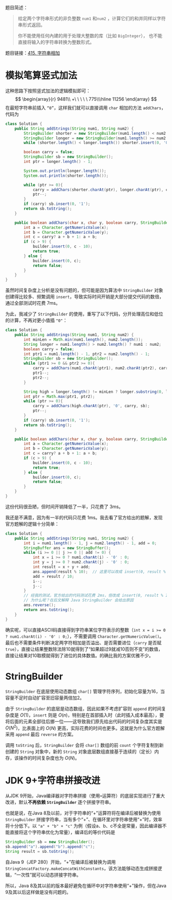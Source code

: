 题目简述：

> 给定两个字符串形式的非负整数 `num1` 和`num2` ，计算它们的和并同样以字符串形式返回。
>
> 你不能使用任何內建的用于处理大整数的库（比如 `BigInteger`）， 也不能直接将输入的字符串转换为整数形式。

题目链接：[415. 字符串相加](https://leetcode.cn/problems/add-strings/)

# 模拟笔算竖式加法

这种思路下按照竖式加法的逻辑模拟即可：
$$
\begin{array}{r}
9481\\
+\ \ \ \ \ 775\\\hline
11256
\end{array}
$$
在最短字符串前插入 `“0”`，这样我们就可以直接调用 `char` 相加的方法 `addChars`，代码为

```java
class Solution {
    public String addStrings(String num1, String num2) {
        StringBuilder shorter = new StringBuilder(num1.length() < num2.length() ? num1 : num2);
        StringBuilder longer = new StringBuilder(num1.length() >= num2.length() ? num1 : num2);
        while (shorter.length() < longer.length()) shorter.insert(0, '0');

        boolean carry = false;
        StringBuilder sb = new StringBuilder();
        int ptr = longer.length() - 1;

        System.out.println(longer.length());
        System.out.println(shorter.length());

        while (ptr >= 0){
            carry = addChars(shorter.charAt(ptr), longer.charAt(ptr), carry, sb);
            ptr--;
        }
        if (carry) sb.insert(0, '1');
        return sb.toString();
    }

    public boolean addChars(char x, char y, boolean carry, StringBuilder builder) {
        int a = Character.getNumericValue(x);
        int b = Character.getNumericValue(y);
        int c = carry? a + b + 1: a + b;
        if (c > 9) {
            builder.insert(0, c - 10);
            return true;
        } else {
            builder.insert(0, c);
            return false;
        }
    }
}
```

虽然时间复杂度上分析是没有问题的，但可能是因为算法中 `StringBuilder` 对象创建得比较多、频繁调用 `insert`，导致实际时间开销是大部分提交代码的数倍，通过全部测试时花费 7ms。

为此，我减少了 `StringBuilder` 的使用，重写了以下代码，分开处理高位和低位的计算，不再对更小值插 `"0"`：

```java
class Solution {
    public String addStrings(String num1, String num2) {
        int minLen = Math.min(num1.length(), num2.length());
        String longer = num1.length() > num2.length() ? num1 : num2;
        boolean carry = false;
        int ptr1 = num1.length() - 1, ptr2 = num2.length() - 1;
        StringBuilder sb = new StringBuilder();
        while (ptr1 >= 0 && ptr2 >= 0){
            carry = addChars(num1.charAt(ptr1), num2.charAt(ptr2), carry, sb);
            ptr1--;
            ptr2--;
        }

        String high = longer.length() != minLen ? longer.substring(0, longer.length() - minLen) : "0";
        int ptr = Math.max(ptr1, ptr2);
        while (ptr >= 0){
            carry = addChars(high.charAt(ptr), '0', carry, sb);
            ptr--;
        }
        if (carry) sb.insert(0, '1');
        return sb.toString();
    }

    public boolean addChars(char x, char y, boolean carry, StringBuilder builder) {
        int a = Character.getNumericValue(x);
        int b = Character.getNumericValue(y);
        int c = carry? a + b + 1: a + b;
        if (c > 9) {
            builder.insert(0, c - 10);
            return true;
        } else {
            builder.insert(0, c);
            return false;
        }
    }
}
```

这份代码很丑陋，但时间开销降低了一半，只花费了 3ms。

我还是不满意，因为有一半的代码只花费 1ms。我去看了官方给出的题解，发现官方题解的逻辑十分简单：

```java
class Solution {
    public String addStrings(String num1, String num2) {
        int i = num1.length() - 1, j = num2.length() - 1, add = 0;
        StringBuffer ans = new StringBuffer();
        while (i >= 0 || j >= 0 || add != 0) {
            int x = i >= 0 ? num1.charAt(i) - '0' : 0;
            int y = j >= 0 ? num2.charAt(j) - '0' : 0;
            int result = x + y + add;
            ans.append(result % 10);  // 这里可以改成 insert(0, result % 10) 并去掉 ans.reverse() 吗？
            add = result / 10;
            i--;
            j--;
        }
        // 经我的测试，官方给出的代码测试花费 2ms，但改成 insert(0, result % 10) 并去掉 ans.reverse() 后花费 3ms
        // 为什么呢？在后文解释 Java StringBuilder 会给出原因
        ans.reverse();
        return ans.toString();
    }
}
```

确实呢，可以直接ASCII码直接得到字符串某位字符表示的整数（`int x = i >= 0 ? num1.charAt(i) - '0' : 0;`），不需要调用 `Character.getNumericValue()`。最后也不需要条件判断决定两字符相加是否溢出、是否需要进位（`carry` 是否赋 `true`），直接让结果整数除法除10就得到了“如果超过9就减10否则不变”的数值，直接让结果对10取模就得到了进位的具体数值。的确比我的方案优雅不少。

# StringBuilder

`StringBuilder` 在底层使用动态数组 `char[]` 管理字符序列，初始化容量为16，当容量不足时自动扩容至旧容量两倍加2。

由于 `StringBuilder` 的底层是动态数组，因此如果不考虑扩容则 `append` 的时间复杂度是 $O(1)$，`insert` 则是 $O(n)$，特别是在首部插入时（此时插入成本最高），要将后面的元素全部往后挪一位——这导致我们原先给出代码的时间复杂度其实是 $O(N^2)$，比表面上的 $O(N)$ 更高，实际花费的时间也更多。这就是为什么官方题解采用 `append` 最后 `reverse` 的方案。

调用 `toString` 后，`StringBuilder` 会将 `char[]` 数组的前 `count` 个字符复制到新创建的 `String` 对象中，新的 `String` 对象底层数组直接基于连续的（定长）内存，该操作的时间复杂度也为 $O(N)$。

# JDK 9+字符串拼接改进

从JDK 9开始，Java编译器对字符串拼接（使用`+`运算符）的底层实现进行了重大改进，默认**不再依赖 `StringBuilder`** 逐个拼接字符串。

也就是说，在Java 8及以前，对于字符串的“+”运算符将在编译后被替换为使用 `StringBuilder` 拼接字符串，当有多个“+”、在循环里对字符串使用“+”时，效率将十分低下。以 `"a" + "b" + "c"` 为例（假设a、b、c不全是常量，因此编译器不能直接将这个字符串优化为常量），编译后的等价代码是

```java
StringBuilder sb = new StringBuilder();
sb.append("a").append("b").append("c");
String result = sb.toString();
```

自Java 9（JEP 280）开始，“+”在编译后被替换为调用 `StringConcatFactory.makeConcatWithConstants`，该方法能够动态生成拼接逻辑，“一次性”就可以动态拼接字符串。

所以，Java 8及其以前的版本最好避免在循环中对字符串使用“+”操作，但在Java 9及其以后这样做是没有问题的。
